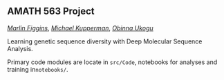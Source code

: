 ## AMATH 563 Project
_[Marlin Figgins](mfiggins@uw.edu)_, _[Michael Kupperman](mailto:kupperma@uw.edu)_, _[Obinna Ukogu](mailto:oukogu@uw.edu)_

Learning genetic sequence diversity with Deep Molecular Sequence Analysis.

Primary code modules are locate in `src/Code`, notebooks for analyses and training in`notebooks/`.
